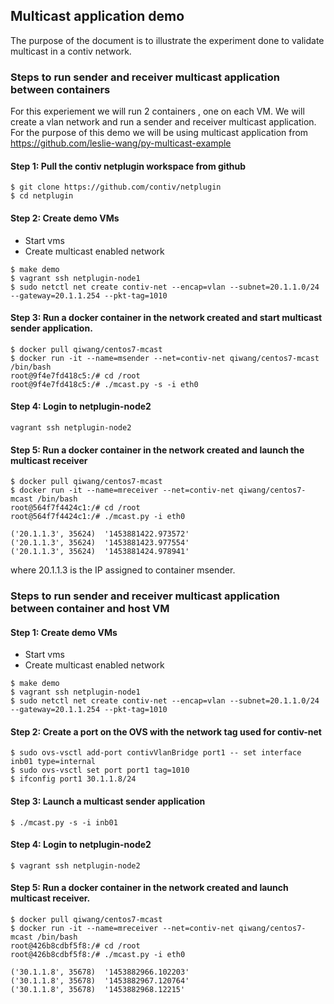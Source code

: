 ## Multicast application demo
The purpose of the document is to illustrate the experiment done to validate
multicast in a contiv network.

### Steps to run sender and receiver multicast application between containers
For this experiement we will run 2 containers , one on each VM. We will create a vlan network
and run a sender and receiver multicast application. For the purpose of this demo we will be using
multicast application from https://github.com/leslie-wang/py-multicast-example

#### Step 1: Pull the contiv netplugin workspace from github
```
$ git clone https://github.com/contiv/netplugin
$ cd netplugin
```

#### Step 2: Create demo VMs
- Start vms
- Create multicast enabled network

```
$ make demo
$ vagrant ssh netplugin-node1
$ sudo netctl net create contiv-net --encap=vlan --subnet=20.1.1.0/24 --gateway=20.1.1.254 --pkt-tag=1010
```

#### Step 3: Run a docker container in the network created and start multicast sender application.
```
$ docker pull qiwang/centos7-mcast
$ docker run -it --name=msender --net=contiv-net qiwang/centos7-mcast /bin/bash
root@9f4e7fd418c5:/# cd /root
root@9f4e7fd418c5:/# ./mcast.py -s -i eth0
```

#### Step 4: Login to netplugin-node2
`vagrant ssh netplugin-node2`


#### Step 5: Run a docker container in the network created and launch the multicast receiver
```
$ docker pull qiwang/centos7-mcast
$ docker run -it --name=mreceiver --net=contiv-net qiwang/centos7-mcast /bin/bash
root@564f7f4424c1:/# cd /root
root@564f7f4424c1:/# ./mcast.py -i eth0

('20.1.1.3', 35624)  '1453881422.973572'
('20.1.1.3', 35624)  '1453881423.977554'
('20.1.1.3', 35624)  '1453881424.978941'
```

where 20.1.1.3 is the IP assigned to container msender.


### Steps to run sender and receiver multicast application between container and host VM

#### Step 1: Create demo VMs
- Start vms
- Create multicast enabled network

```
$ make demo
$ vagrant ssh netplugin-node1
$ sudo netctl net create contiv-net --encap=vlan --subnet=20.1.1.0/24 --gateway=20.1.1.254 --pkt-tag=1010
```

#### Step 2: Create a port on the OVS with the network tag used for contiv-net
```
$ sudo ovs-vsctl add-port contivVlanBridge port1 -- set interface inb01 type=internal
$ sudo ovs-vsctl set port port1 tag=1010
$ ifconfig port1 30.1.1.8/24
```

#### Step 3: Launch a multicast sender application
`$ ./mcast.py -s -i inb01`

#### Step 4: Login to netplugin-node2
`$ vagrant ssh netplugin-node2`

#### Step 5: Run a docker container in the network created and launch multicast receiver.
```
$ docker pull qiwang/centos7-mcast
$ docker run -it --name=mreceiver --net=contiv-net qiwang/centos7-mcast /bin/bash
root@426b8cdbf5f8:/# cd /root
root@426b8cdbf5f8:/# ./mcast.py -i eth0

('30.1.1.8', 35678)  '1453882966.102203'
('30.1.1.8', 35678)  '1453882967.120764'
('30.1.1.8', 35678)  '1453882968.12215'
```
